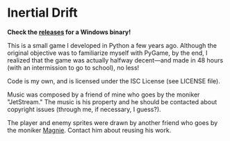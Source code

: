 # Inertial Drift

**Check the [releases](https://github.com/fallingduck/inertial-drift/releases)
for a Windows binary!**

This is a small game I developed in Python a few years ago. Although the
original objective was to familiarize myself with PyGame, by the end, I realized
that the game was actually halfway decent&mdash;and made in 48 hours (with an
intermission to go to school), no less!

Code is my own, and is licensed under the ISC License (see LICENSE file).

Music was composed by a friend of mine who goes by the moniker "JetStream." The
music is his property and he should be contacted about copyright issues (through
me, if necessary, I guess?).

The player and enemy sprites were drawn by another friend who goes by the
moniker [Magnie](https://github.com/magnie). Contact him about reusing his work.

